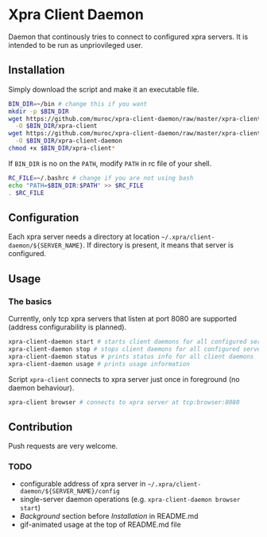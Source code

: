 # Xpra Client Daemon

Daemon that continously tries to connect to configured xpra servers.
It is intended to be run as unpriovileged user.

## Installation

Simply download the script and make it an executable file.

```bash
BIN_DIR=~/bin # change this if you want
mkdir -p $BIN_DIR
wget https://github.com/muroc/xpra-client-daemon/raw/master/xpra-client \
  -O $BIN_DIR/xpra-client
wget https://github.com/muroc/xpra-client-daemon/raw/master/xpra-client \
  -O $BIN_DIR/xpra-client-daemon
chmod +x $BIN_DIR/xpra-client*
```

If `BIN_DIR` is no on the `PATH`, modify `PATH` in rc file of your shell.

```bash
RC_FILE=~/.bashrc # change if you are not using bash
echo "PATH=$BIN_DIR:$PATH" >> $RC_FILE
. $RC_FILE
```

## Configuration

Each xpra server needs a directory at location
`~/.xpra/client-daemon/${SERVER_NAME}`. If directory is present,
it means that server is configured.

## Usage

### The basics

Currently, only tcp xpra servers that listen at port 8080 are supported
(address configurability is planned).

```bash
xpra-client-daemon start # starts client daemons for all configured servers
xpra-client-daemon stop # stops client daemons for all configured servers
xpra-client-daemon status # prints status info for all client daemons
xpra-client-daemon usage # prints usage information
```

Script `xpra-client` connects to xpra server just once in foreground
(no daemon behaviour).

```bash
xpra-client browser # connects to xpra server at tcp:browser:8080
```

## Contribution

Push requests are very welcome.

### TODO

 * configurable address of xpra server in
   `~/.xpra/client-daemon/${SERVER_NAME}/config`
 * single-server daemon operations (e.g. `xpra-client-daemon browser start`)
 * *Background* section before *Installation* in README.md
 * gif-animated usage at the top of README.md file

